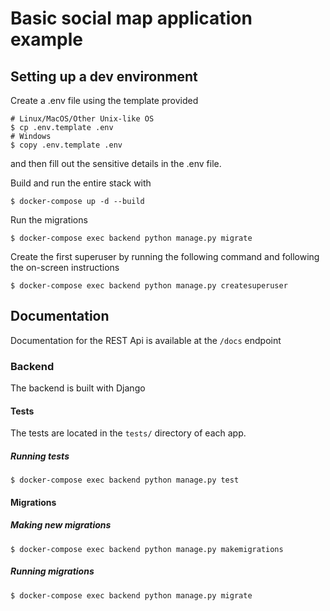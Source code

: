 # Basic social map application example

## Setting up a dev environment

Create a .env file using the template provided
```
# Linux/MacOS/Other Unix-like OS
$ cp .env.template .env
# Windows
$ copy .env.template .env
```
and then fill out the sensitive details in the .env file.

Build and run the entire stack with
```
$ docker-compose up -d --build
```

Run the migrations
```
$ docker-compose exec backend python manage.py migrate
```

Create the first superuser by running the following command and following the on-screen instructions
```
$ docker-compose exec backend python manage.py createsuperuser
```

## Documentation
Documentation for the REST Api is available at the `/docs` endpoint

### Backend 
The backend is built with Django 

#### Tests
The tests are located in the `tests/` directory of each app.

##### Running tests
```
$ docker-compose exec backend python manage.py test
```

#### Migrations
##### Making new migrations
```
$ docker-compose exec backend python manage.py makemigrations
```

##### Running migrations
```
$ docker-compose exec backend python manage.py migrate
```
